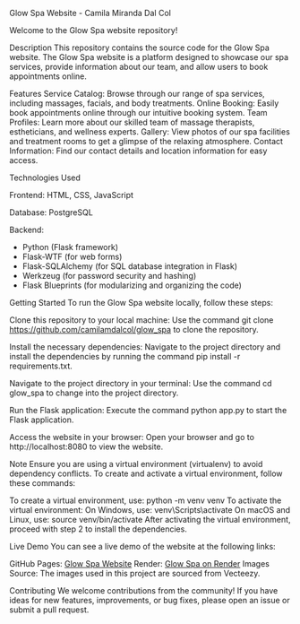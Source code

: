 Glow Spa Website - Camila Miranda Dal Col

Welcome to the Glow Spa website repository!

Description
This repository contains the source code for the Glow Spa website. The Glow Spa website is a platform designed to showcase our spa services, provide information about our team, and allow users to book appointments online.

Features
Service Catalog: Browse through our range of spa services, including massages, facials, and body treatments.
Online Booking: Easily book appointments online through our intuitive booking system.
Team Profiles: Learn more about our skilled team of massage therapists, estheticians, and wellness experts.
Gallery: View photos of our spa facilities and treatment rooms to get a glimpse of the relaxing atmosphere.
Contact Information: Find our contact details and location information for easy access.

Technologies Used

Frontend: HTML, CSS, JavaScript

Database: PostgreSQL

Backend:
- Python (Flask framework)
- Flask-WTF (for web forms)
- Flask-SQLAlchemy (for SQL database integration in Flask)
- Werkzeug (for password security and hashing)
- Flask Blueprints (for modularizing and organizing the code)

Getting Started
To run the Glow Spa website locally, follow these steps:

Clone this repository to your local machine: Use the command git clone https://github.com/camilamdalcol/glow_spa to clone the repository.

Install the necessary dependencies: Navigate to the project directory and install the dependencies by running the command pip install -r requirements.txt.

Navigate to the project directory in your terminal: Use the command cd glow_spa to change into the project directory.

Run the Flask application: Execute the command python app.py to start the Flask application.

Access the website in your browser: Open your browser and go to http://localhost:8080 to view the website.

Note
Ensure you are using a virtual environment (virtualenv) to avoid dependency conflicts. To create and activate a virtual environment, follow these commands:

To create a virtual environment, use: python -m venv venv
To activate the virtual environment:
On Windows, use: venv\Scripts\activate
On macOS and Linux, use: source venv/bin/activate
After activating the virtual environment, proceed with step 2 to install the dependencies.

Live Demo
You can see a live demo of the website at the following links:

GitHub Pages: [Glow Spa Website](https://camilamdalcol.github.io/glow_spa/)
Render: [Glow Spa on Render](https://glow-spa.onrender.com)
Images Source: 
The images used in this project are sourced from Vecteezy.

Contributing
We welcome contributions from the community! If you have ideas for new features, improvements, or bug fixes, please open an issue or submit a pull request.
